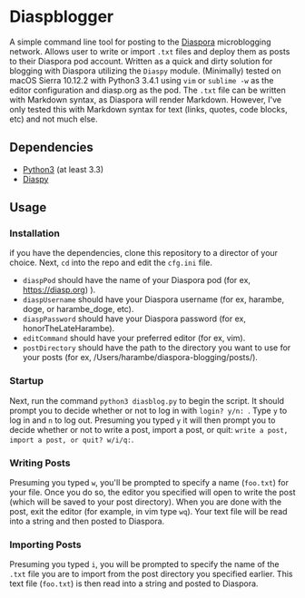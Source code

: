 # Diaspblogger

A simple command line tool for posting to the [Diaspora](https://diasporafoundation.org) microblogging network. Allows user to write or import `.txt` files and deploy them as posts to their Diaspora pod account. Written as a quick and dirty solution for blogging with Diaspora utilizing the `Diaspy` module. (Minimally) tested on macOS Sierra 10.12.2 with Python3 3.4.1 using `vim` or `sublime -w` as the editor configuration and diasp.org as the pod. The `.txt` file can be written with Markdown syntax, as Diaspora will render Markdown. However, I've only tested this with Markdown syntax for text (links, quotes, code blocks, etc) and not much else. 

## Dependencies

* [Python3](https://docs.python.org/3/) (at least 3.3) 
* [Diaspy](https://github.com/marekjm/diaspy) 

## Usage 

### Installation 

if you have the dependencies, clone this repository to a director of your choice. Next, `cd` into the repo and edit the `cfg.ini` file. 

* `diaspPod` should have the name of your Diaspora pod (for ex, https://diasp.org) ). 
* `diaspUsername` should have your Diaspora username (for ex, harambe, doge, or harambe_doge, etc). 
* `diaspPassword` should have your Diaspora password (for ex, honorTheLateHarambe). 
* `editCommand` should have your preferred editor (for ex, vim). 
* `postDirectory` should have the path to the directory you want to use for your posts (for ex, /Users/harambe/diaspora-blogging/posts/). 

### Startup

Next, run the command `python3 diasblog.py` to begin the script. It should prompt you to decide whether or not to log in with `login? y/n: `. Type `y` to log in and `n` to log out. Presuming you typed `y` it will then prompt you to decide whether or not to write a post, import a post, or quit: `write a post, import a post, or quit? w/i/q:`. 

### Writing Posts

Presuming you typed `w`, you'll be prompted to specify a name (`foo.txt`) for your file. Once you do so, the editor you specified will open to write the post (which will be saved to your post directory). When you are done with the post, exit the editor (for example, in vim type `wq`). Your text file will be read into a string and then posted to Diaspora. 

### Importing Posts 

Presuming you typed `i`, you will be prompted to specify the name of the `.txt` file you are to import from the post directory you specified earlier. This text file (`foo.txt`) is then read into a string and posted to Diaspora. 
